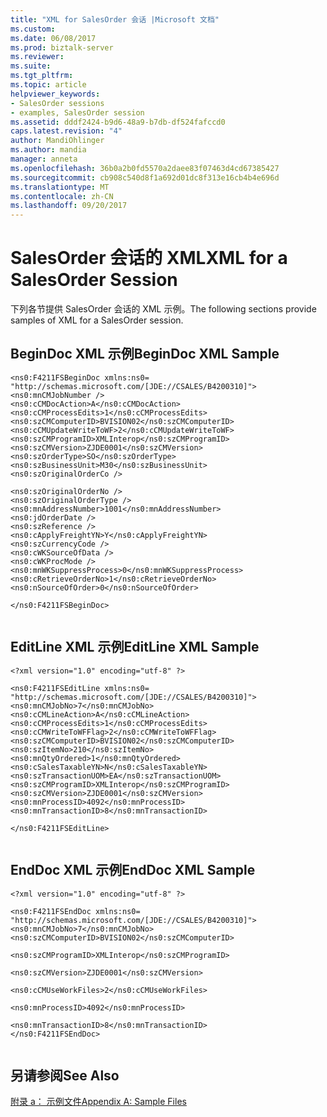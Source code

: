 ```yaml
---
title: "XML for SalesOrder 会话 |Microsoft 文档"
ms.custom: 
ms.date: 06/08/2017
ms.prod: biztalk-server
ms.reviewer: 
ms.suite: 
ms.tgt_pltfrm: 
ms.topic: article
helpviewer_keywords:
- SalesOrder sessions
- examples, SalesOrder session
ms.assetid: dddf2424-b9d6-48a9-b7db-df524fafccd0
caps.latest.revision: "4"
author: MandiOhlinger
ms.author: mandia
manager: anneta
ms.openlocfilehash: 36b0a2b0fd5570a2daee83f07463d4cd67385427
ms.sourcegitcommit: cb908c540d8f1a692d01dc8f313e16cb4b4e696d
ms.translationtype: MT
ms.contentlocale: zh-CN
ms.lasthandoff: 09/20/2017
---
```

# <a name="xml-for-a-salesorder-session"></a><span data-ttu-id="cbe3a-102">SalesOrder 会话的 XML</span><span class="sxs-lookup"><span data-stu-id="cbe3a-102">XML for a SalesOrder Session</span></span>
<span data-ttu-id="cbe3a-103">下列各节提供 SalesOrder 会话的 XML 示例。</span><span class="sxs-lookup"><span data-stu-id="cbe3a-103">The following sections provide samples of XML for a SalesOrder session.</span></span>  
  
## <a name="begindoc-xml-sample"></a><span data-ttu-id="cbe3a-104">BeginDoc XML 示例</span><span class="sxs-lookup"><span data-stu-id="cbe3a-104">BeginDoc XML Sample</span></span>  
  
```  
<ns0:F4211FSBeginDoc xmlns:ns0=  
"http://schemas.microsoft.com/[JDE://CSALES/B4200310]">   
<ns0:mnCMJobNumber />  
<ns0:cCMDocAction>A</ns0:cCMDocAction>   
<ns0:cCMProcessEdits>1</ns0:cCMProcessEdits>  
<ns0:szCMComputerID>BVISION02</ns0:szCMComputerID>   
<ns0:cCMUpdateWriteToWF>2</ns0:cCMUpdateWriteToWF>   
<ns0:szCMProgramID>XMLInterop</ns0:szCMProgramID>   
<ns0:szCMVersion>ZJDE0001</ns0:szCMVersion>   
<ns0:szOrderType>SO</ns0:szOrderType>   
<ns0:szBusinessUnit>M30</ns0:szBusinessUnit>  
<ns0:szOriginalOrderCo />   
  
<ns0:szOriginalOrderNo />   
<ns0:szOriginalOrderType />   
<ns0:mnAddressNumber>1001</ns0:mnAddressNumber>   
<ns0:jdOrderDate />   
<ns0:szReference />   
<ns0:cApplyFreightYN>Y</ns0:cApplyFreightYN>  
<ns0:szCurrencyCode />   
<ns0:cWKSourceOfData />   
<ns0:cWKProcMode />   
<ns0:mnWKSuppressProcess>0</ns0:mnWKSuppressProcess>  
<ns0:cRetrieveOrderNo>1</ns0:cRetrieveOrderNo>   
<ns0:nSourceOfOrder>0</ns0:nSourceOfOrder>   
  
</ns0:F4211FSBeginDoc>  
  
```  
  
## <a name="editline-xml-sample"></a><span data-ttu-id="cbe3a-105">EditLine XML 示例</span><span class="sxs-lookup"><span data-stu-id="cbe3a-105">EditLine XML Sample</span></span>  
  
```  
<?xml version="1.0" encoding="utf-8" ?>   
  
<ns0:F4211FSEditLine xmlns:ns0=  
"http://schemas.microsoft.com/[JDE://CSALES/B4200310]">   
<ns0:mnCMJobNo>7</ns0:mnCMJobNo>   
<ns0:cCMLineAction>A</ns0:cCMLineAction>   
<ns0:cCMProcessEdits>1</ns0:cCMProcessEdits>  
<ns0:cCMWriteToWFFlag>2</ns0:cCMWriteToWFFlag>   
<ns0:szCMComputerID>BVISION02</ns0:szCMComputerID>   
<ns0:szItemNo>210</ns0:szItemNo>   
<ns0:mnQtyOrdered>1</ns0:mnQtyOrdered>   
<ns0:cSalesTaxableYN>N</ns0:cSalesTaxableYN>  
<ns0:szTransactionUOM>EA</ns0:szTransactionUOM>   
<ns0:szCMProgramID>XMLInterop</ns0:szCMProgramID>   
<ns0:szCMVersion>ZJDE0001</ns0:szCMVersion>   
<ns0:mnProcessID>4092</ns0:mnProcessID>   
<ns0:mnTransactionID>8</ns0:mnTransactionID>  
  
</ns0:F4211FSEditLine>  
  
```  
  
## <a name="enddoc-xml-sample"></a><span data-ttu-id="cbe3a-106">EndDoc XML 示例</span><span class="sxs-lookup"><span data-stu-id="cbe3a-106">EndDoc XML Sample</span></span>  
  
```  
<?xml version="1.0" encoding="utf-8" ?>   
  
<ns0:F4211FSEndDoc xmlns:ns0=  
"http://schemas.microsoft.com/[JDE://CSALES/B4200310]">   
<ns0:mnCMJobNo>7</ns0:mnCMJobNo>   
<ns0:szCMComputerID>BVISION02</ns0:szCMComputerID>   
  
<ns0:szCMProgramID>XMLInterop</ns0:szCMProgramID>   
  
<ns0:szCMVersion>ZJDE0001</ns0:szCMVersion>   
  
<ns0:cCMUseWorkFiles>2</ns0:cCMUseWorkFiles>  
  
<ns0:mnProcessID>4092</ns0:mnProcessID>   
  
<ns0:mnTransactionID>8</ns0:mnTransactionID>  
</ns0:F4211FSEndDoc>  
  
```  
  
## <a name="see-also"></a><span data-ttu-id="cbe3a-107">另请参阅</span><span class="sxs-lookup"><span data-stu-id="cbe3a-107">See Also</span></span>  
 [<span data-ttu-id="cbe3a-108">附录 a： 示例文件</span><span class="sxs-lookup"><span data-stu-id="cbe3a-108">Appendix A: Sample Files</span></span>](../core/appendix-a-sample-files.md)